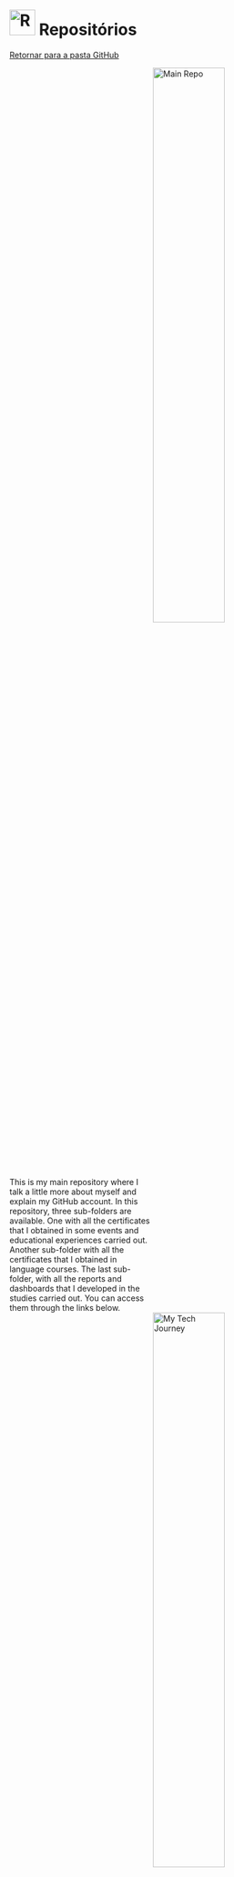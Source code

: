 <!-- # Repositórios -->
# <img src="https://raw.githubusercontent.com/Tarikul-Islam-Anik/Animated-Fluent-Emojis/master/Emojis/Objects/Card%20Index%20Dividers.png" alt="Repositories" width="45px"> Repositórios
[Retornar para a pasta GitHub](../)

<div>
    <a href="https://github.com/PedroHeeger/main" target="_blank">
        <img align="right" src="https://github-readme-stats.vercel.app/api/pin/?username=PedroHeeger&repo=main&show_owner=true&bg_color=000000&title_color=FFA726&text_color=e5f7ef&icon_color=FFA726&border_color=000" alt="Main Repo" style="width: 50%; max-width: 400px; float: right;" />
    </a>
    <p style="margin: 0; padding: 0; width: 50%; float: left;">
        This is my main repository where I talk a little more about myself and explain my GitHub account. In this repository, three sub-folders are available. One with all the certificates that I obtained in some events and educational experiences carried out. Another sub-folder with all the certificates that I obtained in language courses. The last sub-folder, with all the reports and dashboards that I developed in the studies carried out. You can access them through the links below.
    </p>
    <div style="clear: both;"></div>
</div>

<div>
    <a href="https://github.com/PedroHeeger/my_tech_journey" style="display: block;" target="_blank">
    <img align="right" src="https://github-readme-stats.vercel.app/api/pin/?username=PedroHeeger&repo=my_tech_journey&show_owner=true&bg_color=000000&title_color=FFA726&text_color=e5f7ef&icon_color=FFA726&border_color=000000" alt="My Tech Journey" style="width: 50%; max-width: 400px; float: right;"/>
    </a>
    <p style="margin: 0; padding: 0; width: 50%; float: left;">
        Este é o meu novo repositório principal, adotado em julho de 2025 como uma atualização do repositório Main. Este repositório, que você está acessando, reúne diversas informações sobre toda a minha trajetória na área de tecnologia.
    </p>
    <div style="clear: both;"></div>
</div>

---

<div>
    <a href="https://github.com/PedroHeeger/boot" style="display: block;" target="_blank">
    <img align="right" src="https://github-readme-stats.vercel.app/api/pin/?username=PedroHeeger&repo=boot&show_owner=true&bg_color=000000&title_color=FFA726&text_color=e5f7ef&icon_color=FFA726&border_color=000000" alt="Boot Repo" style="width: 50%; max-width: 400px; float: right;"/>
    </a>
    <p style="margin: 0; padding: 0; width: 50%; float: left;">
        Este é o meu repositório de Bootcamps, onde organizo todos os bootcamps que realizei, além de cursos com maior carga de conteúdo, como cursos ao vivo, trilhas e programas de formação. Na minha definição, um bootcamp é um conjunto composto por vários cursos. Essa classificação foi adotada com base na estrutura utilizada pela plataforma Digital Innovation One (DIO).
    </p>
    <div style="clear: both;"></div>
</div>

---

<div>
    <a href="https://github.com/PedroHeeger/course" style="display: block;" target="_blank">
        <img align="right" src="https://github-readme-stats.vercel.app/api/pin/?username=PedroHeeger&repo=course&show_owner=true&bg_color=000000&title_color=FFA726&text_color=e5f7ef&icon_color=FFA726&border_color=000000" alt="Course Repo" style="width: 50%; max-width: 400px; float: right;">
    </a>
    <p style="margin: 0; padding: 0; width: 50%; float: left;">
        Este é o meu repositório de Cursos, onde organizo todos os cursos que realizei em diferentes plataformas de estudo. Neste contexto, considero como "curso" qualquer formação de curta duração, imersiva ou não, com foco em uma tecnologia ou tema específico.
    </p>
    <div style="clear: both;"></div>
</div>

---

<div>
    <a href="https://github.com/PedroHeeger/aws_skb" style="display: block;" target="_blank">
    <img align="right" src="https://github-readme-stats.vercel.app/api/pin/?username=PedroHeeger&repo=aws_skb&show_owner=true&bg_color=000000&title_color=FFA726&text_color=e5f7ef&icon_color=FFA726&border_color=000000" alt="AWS Skill Builder" style="width: 50%; max-width: 400px; float: right;">
    </a>
    <p style="margin: 0; padding: 0; width: 50%; float: left;">
        Este é o repositório AWS Skill Builder. Ele foi criado originalmente para reunir todos os cursos realizados na plataforma AWS Skill Builder. Com o tempo, passou a incluir também conteúdos de outras plataformas de estudo da AWS, como AWS Educate, AWS Jam, AWS Partner, entre outras. Além dos cursos, o repositório também reúne materiais complementares de estudo e preparação para exames de certificação AWS.
    </p>
    <div style="clear: both;"></div>
</div>

---

<div>
    <a href="https://github.com/PedroHeeger/main" style="display: block;" target="_blank">
    <img align="right" src="https://github-readme-stats.vercel.app/api/pin/?username=PedroHeeger&repo=main&show_owner=true&bg_color=000000&title_color=FFA726&text_color=e5f7ef&icon_color=FFA726&border_color=000000" alt="Repositório Main" style="width: 50%; max-width: 400px; float: right;">
    </a>
    <p style="margin: 0; padding: 0; width: 50%; float: left;">
        Este era o meu repositório principal até julho de 2025, quando foi substituído por este novo repositório (My Tech Journey). Ele tinha o mesmo propósito — servir como base para meu portfólio e trajetória profissional —, mas foi originalmente criado a partir de um fork de um curso da DIO, que fornecia um template de CV Online para desenvolvimento. Atualmente, o meu CV Online ainda está hospedado neste repositório antigo, enquanto um novo modelo está sendo desenvolvido e será implementado neste repositório atual.
    </p>
    <div style="clear: both;"></div>
</div>

---

<div>
    <a href="https://github.com/PedroHeeger/video" style="display: block;" target="_blank">
    <img align="right" src="https://github-readme-stats.vercel.app/api/pin/?username=PedroHeeger&repo=video&show_owner=true&bg_color=000000&title_color=FFA726&text_color=e5f7ef&icon_color=FFA726&border_color=000000" alt="Repositório Vídeos" style="width: 50%; max-width: 400px; float: right;">
    </a>
    <p style="margin: 0; padding: 0; width: 50%; float: left;">
        Este é o meu repositório de vídeos, dedicado a videoaulas. Seu objetivo é armazenar aulas isoladas, que não fazem parte de um curso específico. A ideia é que seja um espaço objetivo e rápido, sem detalhamentos ou estruturas complexas.
    </p>
    <div style="clear: both;"></div>
</div>